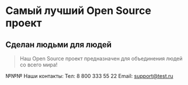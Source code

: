 # Самый лучший Open Source проект

## Сделан людьми для людей

> Наш Open Source проект предназначен для объединения людей со всего мира!

№№№ Наши контакты:
Тел: 8 800 333 55 22
Email: support@test.ru
